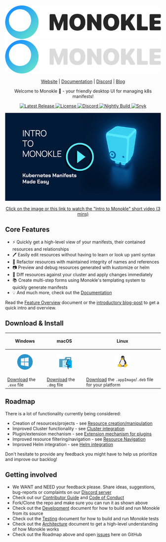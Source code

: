 <p align="center">
  <img src="src/assets/MonokleLogoLight.svg#gh-light-mode-only" alt="Monokle Logo Light"/>
  <img src="src/assets/MonokleLogoDark.svg#gh-dark-mode-only" alt="Monokle Logo Dark" />
</p>

<p align="center">
  <a href="https://monokle.io">Website</a> |
  <a href="https://kubeshop.github.io/monokle/">Documentation</a> |
  <a href="https://discord.gg/uNuhy6GDyn">Discord</a> |
  <a href="https://kubeshop.io/blog">Blog</a>
</p>

<p align="center">
  Welcome to Monokle 🧐 - your friendly desktop UI for managing k8s manifests!
</p>

<p align="center">
  <a href="https://github.com/kubeshop/monokle/releases/latest">
    <img src="https://img.shields.io/github/v/release/kubeshop/monokle" alt="Latest Release" />
  </a>
  <a href="https://github.com/kubeshop/monokle/blob/main/LICENSE">
    <img src="https://img.shields.io/github/license/kubeshop/monokle" alt="License" />
  </a>
  <a href="https://discord.gg/kMJxmuYTMu">
    <img src="https://badgen.net/badge/icon/discord?icon=discord&label" alt="Discord" />
  </a>
  <a href="https://github.com/kubeshop/monokle/tags">
    <img src="https://img.shields.io/github/workflow/status/kubeshop/monokle/monokle-build-nightly?label=nightly-build" alt="Nightly Build" />
  </a>
  <a href="https://snyk.io/test/github/kubeshop/monokle">
    <img src="https://snyk.io/test/github/kubeshop/monokle/badge.svg" alt="Snyk" />
  </a>
</p>

<p align="center">
  <a href="https://www.youtube.com/watch?v=wkFWg_S8eUA">
    <img src="docs/img/monokle-intro-thumbnail.png" alt="Monokle Overview" />
    <p align="center">Click on the image or this link to watch the "Intro to Monokle" short video (3 mins)</p>
  </a>
</p>

## Core Features

- ⚡ Quickly get a high-level view of your manifests, their contained resources and relationships
- 🖊️ Easily edit resources without having to learn or look up yaml syntax
- 🔨 Refactor resources with maintained integrity of names and references
- 📷 Preview and debug resources generated with kustomize or helm
- 🤝 Diff resources against your cluster and apply changes immediately
- 📚 Create multi-step forms using Monokle's templating system to quickly generate manifests
- 💡 And much more, check out the [Documentation](https://kubeshop.github.io/monokle/)

Read the [Feature Overview](https://kubeshop.github.io/monokle/features/) document or the [introductory blog-post](https://medium.com/kubeshop-i/hello-monokle-83ecb42f5d96) to get a quick intro and overview.

## Download & Install

| <p align="center">Windows                                                                  | <p align="center">macOS                                                                    | <p align="center">Linux                                                                                                  |
| ------------------------------------------------------------------------------------------ | ------------------------------------------------------------------------------------------ | ------------------------------------------------------------------------------------------------------------------------ |
| <p align="center"><img src="docs/img/windows.svg" height="50" width="50" /></p>            | <p align="center"><img src="docs/img/macos.svg" height="50" width="50" /></p>              | <p align="center"><img src="docs/img/linux.svg" height="50" width="50" /></p>                                            |
| <a href="https://github.com/kubeshop/monokle/releases/latest">Download</a> the `.exe` file | <a href="https://github.com/kubeshop/monokle/releases/latest">Download</a> the `.dmg` file | <a href="https://github.com/kubeshop/monokle/releases/latest">Download</a> the `.appImage`/`.deb` file for your platform |

## Roadmap

There is a lot of functionality currently being considered:

- Creation of resources/projects - see [Resource creation/manipulation](https://github.com/kubeshop/monokle/projects/4)
- Improved Cluster functionality - see [Cluster integration](https://github.com/kubeshop/monokle/projects/8)
- Plugin/extension mechanism - see [Extension mechanism for plugins](https://github.com/kubeshop/monokle/issues/177)
- Improved resource filtering/navigation - see [Resource Navigation](https://github.com/kubeshop/monokle/projects/2)
- Improved Helm integration - see [Helm integration](https://github.com/kubeshop/monokle/projects/12)

Don't hesitate to provide any feedback you might have to help us prioritize and improve our backlog!

## Getting involved

- We WANT and NEED your feedback please. Share ideas, suggestions, bug-reports or complaints on our [Discord server](https://discord.gg/uNuhy6GDyn)
- Check out our [Contributor Guide](https://github.com/kubeshop/.github/blob/main/CONTRIBUTING.md) and
  [Code of Conduct](https://github.com/kubeshop/.github/blob/main/CODE_OF_CONDUCT.md)
- Fork/Clone the repo and make sure you can run it as shown above
- Check out the [Development](docs/development.md) document for how to build and run Monokle from its source
- Check out the [Testing](docs/testing.md) document for how to build and run Monokle tests
- Check out the [Architecture](docs/architecture.md) document to get a high-level understanding of how Monokle works
- Check out the Roadmap above and open [issues](https://github.com/kubeshop/monokle/issues) here on GitHub
